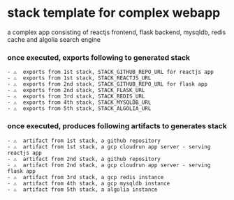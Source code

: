 # stack template for complex webapp
a complex app consisting of reactjs frontend, flask backend, mysqldb, redis cache and algolia search engine

### once executed, exports following to generated stack
```
- ⚠️  exports from 1st stack, STACK_GITHUB_REPO_URL for reactjs app
- ⚠️  exports from 1st stack, STACK_REACTJS_URL
- ⚠️  exports from 2nd stack, STACK_GITHUB_REPO_URL for flask app
- ⚠️  exports from 2nd stack, STACK_FLASK_URL
- ⚠️  exports from 3rd stack, STACK_REDIS_URL
- ⚠️  exports from 4th stack, STACK_MYSQLDB_URL
- ⚠️  exports from 5th stack, STACK_ALGOLIA_URL
```

### once executed, produces following artifacts to generates stack
```
- ⚠️  artifact from 1st stack, a github repository
- ⚠️  artifact from 1st stack, a gcp cloudrun app server - serving reactjs app
- ⚠️  artifact from 2nd stack, a github repository
- ⚠️  artifact from 2nd stack, a gcp cloudrun app server - serving flask app
- ⚠️  artifact from 3rd stack, a gcp redis instance
- ⚠️  artifact from 4th stack, a gcp mysqldb instance
- ⚠️  artifact from 5th stack, a algolia instance
```